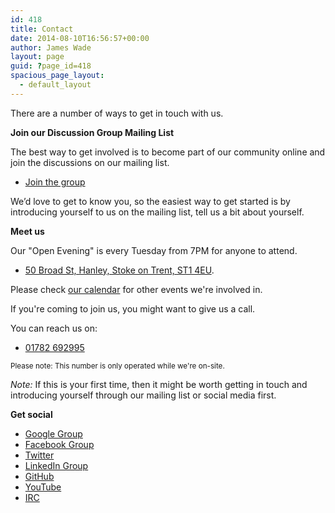 ```yaml
---
id: 418
title: Contact
date: 2014-08-10T16:56:57+00:00
author: James Wade
layout: page
guid: ?page_id=418
spacious_page_layout:
  - default_layout
---
```

There are a number of ways to get in touch with us.

**Join our Discussion Group Mailing List**

The best way to get involved is to become part of our community online and join the discussions on our mailing list.

  * [Join the group](http://groups.google.com/group/potteries-hackspace)

We’d love to get to know you, so the easiest way to get started is by introducing yourself to us on the mailing list, tell us a bit about yourself.

**Meet us**

Our "Open Evening" is every Tuesday from 7PM for anyone to attend.

* [50 Broad St, Hanley, Stoke on Trent, ST1 4EU](https://w3w.co/artist.watch.rents).

Please check [our calendar](https://www.google.com/calendar/embed?src=00nfs1crll5qrehok98qmmitlc%40group.calendar.google.com&ctz=Europe/London) for other events we're involved in.

If you're coming to join us, you might want to give us a call.

You can reach us on:

* <a href="tel:01782692995">01782 692995</a>

<small>Please note: This number is only operated while we're on-site.</small>

*Note:* If this is your first time, then it might be worth getting in touch and introducing yourself through our mailing list or social media first.

**Get social**

  * [Google Group](http://groups.google.com/group/potteries-hackspace)
  * [Facebook Group](https://www.facebook.com/groups/472345606113810/)
  * [Twitter](https://www.twitter.com/potterieshacks)
  * [LinkedIn Group](https://www.linkedin.com/groups/PotteriesHackspace-4759759)
  * [GitHub](https://github.com/PotteriesHackspace/)
  * [YouTube](https://www.youtube.com/user/potterieshackspace)
  * [IRC](irc://chat.freenode.net/potterieshackspace)
